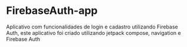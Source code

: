 # FirebaseAuth-app
Aplicativo com funcionalidades de login e cadastro utilizando Firebase Auth, este aplicativo foi criado utilizando jetpack compose, navigation e Firebase Auth
